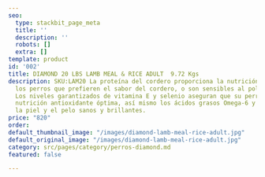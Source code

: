 ```yaml
---
seo:
  type: stackbit_page_meta
  title: ''
  description: ''
  robots: []
  extra: []
template: product
id: '002'
title: DIAMOND 20 LBS LAMB MEAL & RICE ADULT  9.72 Kgs
description: SKU:LAM20 La proteína del cordero proporciona la nutrición óptima para
  los perros que prefieren el sabor del cordero, o son sensibles al pollo o al maíz.
  Los niveles garantizados de vitamina E y selenio aseguran que su perro reciba la
  nutrición antioxidante óptima, así mismo los ácidos grasos Omega-6 y Omega-3 mantienen
  la piel y el pelo sanos y brillantes.
price: "820"
order: 
default_thumbnail_image: "/images/diamond-lamb-meal-rice-adult.jpg"
default_original_image: "/images/diamond-lamb-meal-rice-adult.jpg"
category: src/pages/category/perros-diamond.md
featured: false

---
```

